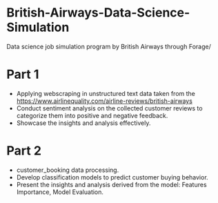 # British-Airways-Data-Science-Simulation
Data science job simulation program by British Airways through Forage/
# Part 1
- Applying webscraping in unstructured text data taken from the https://www.airlinequality.com/airline-reviews/british-airways
- Conduct sentiment analysis on the collected customer reviews to categorize them into positive and negative feedback.
- Showcase the insights and analysis effectively.

# Part 2
- customer_booking data processing.
- Develop classification models to predict customer buying behavior.
- Present the insights and analysis derived from the model: Features Importance, Model Evaluation.
